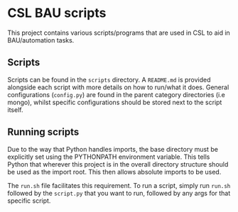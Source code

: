 # CSL BAU scripts

This project contains various scripts/programs that are used in CSL to aid in BAU/automation tasks.

## Scripts

Scripts can be found in the `scripts` directory. A `README.md` is provided alongside each script with more details on how to run/what it does. General configurations (`config.py`) are found in the parent category directories (i.e mongo), whilst specific configurations should be stored next to the script itself.

## Running scripts

Due to the way that Python handles imports, the base directory must be explicitly set using the PYTHONPATH environment variable. This tells Python that wherever this project is in the overall directory structure should be used as the import root. This then allows absolute imports to be used.

The `run.sh` file facilitates this requirement. To run a script, simply run `run.sh` followed by the `script.py` that you want to run, followed by any args for that specific script.

